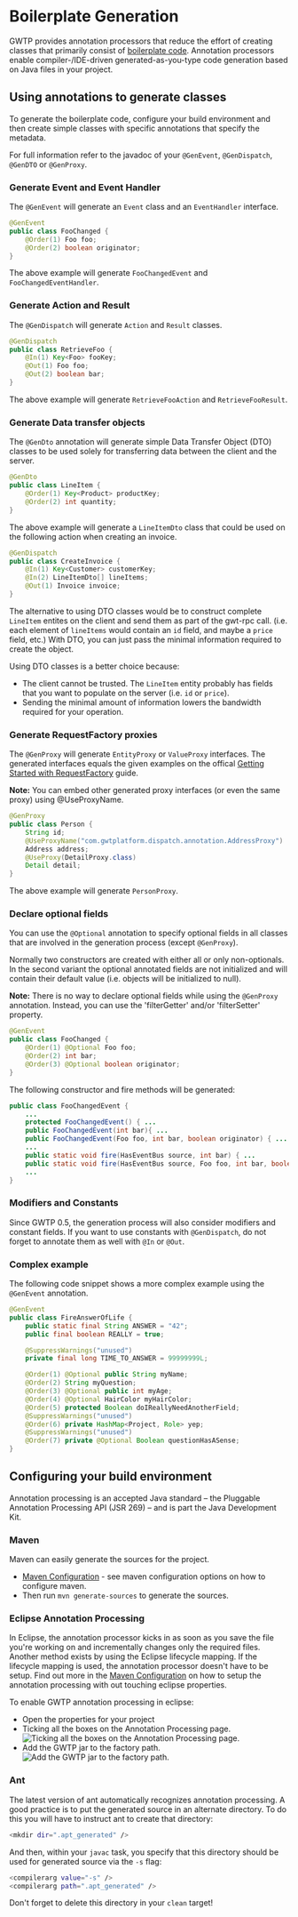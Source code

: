 # Boilerplate Generation
GWTP provides annotation processors that reduce the effort of creating classes that primarily consist of [boilerplate code](http://en.wikipedia.org/wiki/Boilerplate_code). Annotation processors enable compiler-/IDE-driven generated-as-you-type code generation based on Java files in your project.

## Using annotations to generate classes
To generate the boilerplate code, configure your build environment and then create simple classes with specific annotations that specify the metadata.

For full information refer to the javadoc of your `@GenEvent`, `@GenDispatch`, `@GenDTO` or `@GenProxy`.

### Generate Event and Event Handler
The `@GenEvent` will generate an `Event` class and an `EventHandler` interface.

```java
@GenEvent
public class FooChanged {
    @Order(1) Foo foo;
    @Order(2) boolean originator;
}
```

The above example will generate `FooChangedEvent` and `FooChangedEventHandler`.

### Generate Action and Result
The `@GenDispatch` will generate `Action` and `Result` classes.

```java
@GenDispatch
public class RetrieveFoo {
    @In(1) Key<Foo> fooKey;
    @Out(1) Foo foo;
    @Out(2) boolean bar;
}
```

The above example will generate `RetrieveFooAction` and `RetrieveFooResult`.

### Generate Data transfer objects
The `@GenDto` annotation will generate simple Data Transfer Object (DTO) classes to be used solely for transferring data between the client and the server.


```java
@GenDto
public class LineItem {
    @Order(1) Key<Product> productKey;
    @Order(2) int quantity;
}
```

The above example will generate a `LineItemDto` class that could be used on the following action when creating an invoice.


```java
@GenDispatch
public class CreateInvoice {
    @In(1) Key<Customer> customerKey;
    @In(2) LineItemDto[] lineItems;
    @Out(1) Invoice invoice;
}
```

The alternative to using DTO classes would be to construct complete `LineItem` entites on the client and send them as part of the gwt-rpc call. (i.e. each element of `lineItems` would contain an `id` field, and maybe a `price` field, etc.) With DTO, you can just pass the minimal information required to create the object.

Using DTO classes is a better choice because:
  * The client cannot be trusted. The `LineItem` entity probably has fields that you want to populate on the server (i.e. `id` or `price`).
  * Sending the minimal amount of information lowers the bandwidth required for your operation.

### Generate RequestFactory proxies
The `@GenProxy` will generate `EntityProxy` or `ValueProxy` interfaces. The generated interfaces equals the given examples on the offical [Getting Started with RequestFactory](http://www.gwtproject.org/doc/latest/DevGuideRequestFactory.html) guide.

**Note:** You can embed other generated proxy interfaces (or even the same proxy) using @UseProxyName.


```java
@GenProxy
public class Person {
    String id;
    @UseProxyName("com.gwtplatform.dispatch.annotation.AddressProxy")
    Address address;
    @UseProxy(DetailProxy.class)
    Detail detail;
}
```
The above example will generate `PersonProxy`.

### Declare optional fields
You can use the `@Optional` annotation to specify optional fields in all classes that are involved in the generation process (except `@GenProxy`).

Normally two constructors are created with either all or only non-optionals. In the second variant the optional annotated fields are not initialized and will contain their default value (i.e. objects will be initialized to null).

**Note:** There is no way to declare optional fields while using the `@GenProxy` annotation. Instead, you can use the 'filterGetter' and/or 'filterSetter' property.


```java
@GenEvent
public class FooChanged {
    @Order(1) @Optional Foo foo;
    @Order(2) int bar;
    @Order(3) @Optional boolean originator;
}
```

The following constructor and fire methods will be generated:


```java
public class FooChangedEvent {
    ...
    protected FooChangedEvent() { ...
    public FooChangedEvent(int bar){ ...
    public FooChangedEvent(Foo foo, int bar, boolean originator) { ...
    ...
    public static void fire(HasEventBus source, int bar) { ...
    public static void fire(HasEventBus source, Foo foo, int bar, boolean originator) { ...
    ...
}
```

### Modifiers and Constants
Since GWTP 0.5, the generation process will also consider modifiers and constant fields. If you want to use constants with `@GenDispatch`, do not forget to annotate them as well with `@In` or `@Out`.

### Complex example
The following code snippet shows a more complex example using the `@GenEvent` annotation.


```java
@GenEvent
public class FireAnswerOfLife {
    public static final String ANSWER = "42";
    public final boolean REALLY = true;

    @SuppressWarnings("unused")
    private final long TIME_TO_ANSWER = 99999999L;

    @Order(1) @Optional public String myName;
    @Order(2) String myQuestion;
    @Order(3) @Optional public int myAge;
    @Order(4) @Optional HairColor myHairColor;
    @Order(5) protected Boolean doIReallyNeedAnotherField;
    @SuppressWarnings("unused")
    @Order(6) private HashMap<Project, Role> yep;
    @SuppressWarnings("unused")
    @Order(7) private @Optional Boolean questionHasASense;
}
```

## Configuring your build environment
Annotation processing is an accepted Java standard – the Pluggable Annotation Processing API (JSR 269) – and is part the Java Development Kit.

### Maven
Maven can easily generate the sources for the project.

* [Maven Configuration][mc] - see maven configuration options on how to configure maven.
* Then run `mvn generate-sources` to generate the sources.

### Eclipse Annotation Processing
In Eclipse, the annotation processor kicks in as soon as you save the file you're working on and incrementally
changes only the required files. Another method exists by using the Eclipse lifecycle mapping. If the lifecycle
mapping is used, the annotation processor doesn't have to be setup. Find out more in the [Maven Configuration][mc] on
how to setup the annotation processing with out touching eclipse properties.

To enable GWTP annotation processing in eclipse:
* Open the properties for your project
* Ticking all the boxes on the Annotation Processing page.
![Ticking all the boxes on the Annotation Processing page.](http://img138.imageshack.us/img138/6223/eclipseannotationproces.png)
* Add the GWTP jar to the factory path.
![Add the GWTP jar to the factory path.](http://img295.imageshack.us/img295/9355/eclipsefactorypath.png)

### Ant
The latest version of ant automatically recognizes annotation processing. A good practice is to put the generated source in an alternate directory. To do this you will have to instruct ant to create that directory:

```bash
<mkdir dir=".apt_generated" />
```
And then, within your `javac` task, you specify that this directory should be used for generated source via the `-s` flag:

```bash
<compilerarg value="-s" />
<compilerarg path=".apt_generated" />
```
Don't forget to delete this directory in your `clean` target!

[mc]: gwtp/resources/index.html "Maven Configuration"

